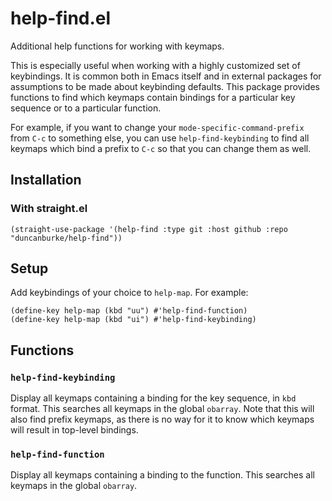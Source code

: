 # help-find.el

Additional help functions for working with keymaps.

This is especially useful when working with a highly customized set of keybindings. It is common both in Emacs itself and in external packages for assumptions to be made about keybinding defaults. This package provides functions to find which keymaps contain bindings for a particular key sequence or to a particular function.

For example, if you want to change your `mode-specific-command-prefix` from `C-c` to something else, you can use `help-find-keybinding` to find all keymaps which bind a prefix to `C-c` so that you can change them as well.

## Installation

### With straight.el

```emacs-lisp
(straight-use-package '(help-find :type git :host github :repo "duncanburke/help-find"))
```

## Setup

Add keybindings of your choice to `help-map`. For example:

```emacs-lisp
(define-key help-map (kbd "uu") #'help-find-function)
(define-key help-map (kbd "ui") #'help-find-keybinding)
```

## Functions

### `help-find-keybinding`

Display all keymaps containing a binding for the key sequence, in `kbd` format. This searches all
keymaps in the global `obarray`.  Note that this will also find prefix keymaps, as there is no way
for it to know which keymaps will result in top-level bindings.

### `help-find-function`

Display all keymaps containing a binding to the function.
This searches all keymaps in the global `obarray`.
